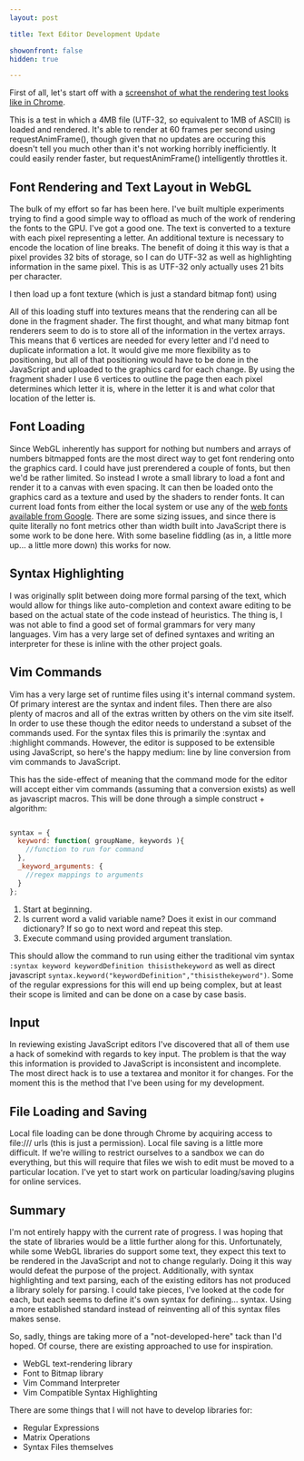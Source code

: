 ```yaml
---
layout: post

title: Text Editor Development Update

showonfront: false
hidden: true

---
```


First of all, let's start off with a [screenshot of what the rendering test looks like in Chrome](/images/2011/10/14/shadertest3.png).

This is a test in which a 4MB file (UTF-32, so equivalent to 1MB of ASCII) is loaded and rendered.  It's able to render at 60 frames per second using requestAnimFrame(), though given that no updates are occuring this doesn't tell you much other than it's not working horribly inefficiently.  It could easily render faster, but requestAnimFrame() intelligently throttles it.


## Font Rendering and Text Layout in WebGL

The bulk of my effort so far has been here.  I've built multiple experiments trying to find a good simple way to offload as much of the work of rendering the fonts to the GPU.  I've got a good one.  The text is converted to a texture with each pixel representing a letter.   An additional texture is necessary to encode the location of line breaks.  The benefit of doing it this way is that a pixel provides 32 bits of storage, so I can do UTF-32 as well as highlighting information in the same pixel.  This is as UTF-32 only actually uses 21 bits per character.  

I then load up a font texture (which is just a standard bitmap font) using 

All of this loading stuff into textures means that the rendering can all be done in the fragment shader.  The first thought, and what many bitmap font renderers seem to do is to store all of the information in the vertex arrays.  This means that 6 vertices are needed for every letter and I'd need to duplicate information a lot.  It would give me more flexibility as to positioning, but all of that positioning would have to be done in the JavaScript and uploaded to the graphics card for each change.  By using the fragment shader I use 6 vertices to outline the page then each pixel determines which letter it is, where in the letter it is and what color that location of the letter is.  

## Font Loading

Since WebGL inherently has support for nothing but numbers and arrays of numbers bitmapped fonts are the most direct way to get font rendering onto the graphics card.  I could have just prerendered a couple of fonts, but then we'd be rather limited.  So instead I wrote a small library to load a font and render it to a canvas with even spacing.  It can then be loaded onto the graphics card as a texture and used by the shaders to render fonts. It can current load fonts from either the local system or use any of the [web fonts available from Google](http://www.google.com/webfonts).  There are some sizing issues, and since there is quite literally no font metrics other than width built into JavaScript there is some work to be done here.  With some baseline fiddling (as in, a little more up... a little more down) this works for now. 


## Syntax Highlighting

I was originally split between doing more formal parsing of the text, which would allow
for things like auto-completion and context aware editing to be based on the actual state
of the code instead of heuristics.  The thing is, I was not able to find a good set of
formal grammars for very many languages.  Vim has a very large set of defined syntaxes
and writing an interpreter for these is inline with the other project goals.

## Vim Commands

Vim has a very large set of runtime files using it's internal command system.  Of primary interest are the syntax and indent files.  Then there are also plenty of macros and all of the extras written by others on the vim site itself.  In order to use these though the editor needs to understand a subset of the commands used.  For the syntax files this is primarily the :syntax and :highlight commands.  However, the editor is supposed to be extensible using JavaScript, so here's the happy medium:  line by line conversion from vim commands to JavaScript.

This has the side-effect of meaning that the command mode for the editor will accept either vim commands (assuming that a conversion exists) as well as javascript macros.  This will be done through a simple construct + algorithm: 

```javascript

syntax = {
  keyword: function( groupName, keywords ){
    //function to run for command
  },
  _keyword_arguments: {
    //regex mappings to arguments
  }
};
```

1. Start at beginning.
2. Is current word a valid variable name?  Does it exist in our command dictionary?  If so go to next word and repeat this step.
3. Execute command using provided argument translation.

This should allow the command to run using either the traditional vim syntax `:syntax keyword keywordDefinition thisisthekeyword` as well as direct javascript `syntax.keyword("keywordDefinition","thisisthekeyword")`.  Some of the regular expressions for this will end up being complex, but at least their scope is limited and can be done on a case by case basis.

## Input

In reviewing existing JavaScript editors I've discovered that all of them use a hack of somekind with regards to key input.  The problem is that the way this information is provided to JavaScript is inconsistent and incomplete.  The most direct hack is to use a textarea and monitor it for changes.  For the moment this is the method that I've been using for my development.


## File Loading and Saving

Local file loading can be done through Chrome by acquiring access to file:/// urls (this is just a permission).  Local file saving is a little more difficult.  If we're willing to restrict ourselves to a sandbox we can do everything, but this will require that files we wish to edit must be moved to a particular location.  I've yet to start work on particular loading/saving plugins for online services.

## Summary

I'm not entirely happy with the current rate of progress.  I was hoping that the state of libraries would be a little further along for this.  Unfortunately, while some WebGL libraries do support some text, they expect this text to be rendered in the JavaScript and not to change regularly.  Doing it this way would defeat the purpose of the project.  Additionally, with syntax highlighting and text parsing, each of the existing editors has not produced a library solely for parsing.  I could take pieces, I've looked at the code for each, but each seems to define it's own syntax for defining... syntax.  Using a more established standard instead of reinventing all of this syntax files makes sense.

So, sadly, things are taking more of a "not-developed-here" tack than I'd hoped.  Of course, there are existing approached to use for inspiration.

* WebGL text-rendering library
* Font to Bitmap library
* Vim Command Interpreter
* Vim Compatible Syntax Highlighting

There are some things that I will not have to develop libraries for:

* Regular Expressions
* Matrix Operations
* Syntax Files themselves
